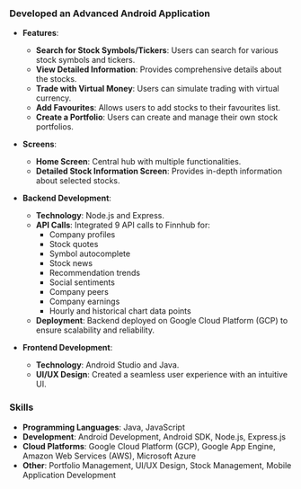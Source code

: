 ### Developed an Advanced Android Application

- **Features**:
  - **Search for Stock Symbols/Tickers**: Users can search for various stock symbols and tickers.
  - **View Detailed Information**: Provides comprehensive details about the stocks.
  - **Trade with Virtual Money**: Users can simulate trading with virtual currency.
  - **Add Favourites**: Allows users to add stocks to their favourites list.
  - **Create a Portfolio**: Users can create and manage their own stock portfolios.

- **Screens**:
  - **Home Screen**: Central hub with multiple functionalities.
  - **Detailed Stock Information Screen**: Provides in-depth information about selected stocks.

- **Backend Development**:
  - **Technology**: Node.js and Express.
  - **API Calls**: Integrated 9 API calls to Finnhub for:
    - Company profiles
    - Stock quotes
    - Symbol autocomplete
    - Stock news
    - Recommendation trends
    - Social sentiments
    - Company peers
    - Company earnings
    - Hourly and historical chart data points
  - **Deployment**: Backend deployed on Google Cloud Platform (GCP) to ensure scalability and reliability.

- **Frontend Development**:
  - **Technology**: Android Studio and Java.
  - **UI/UX Design**: Created a seamless user experience with an intuitive UI.

### Skills
- **Programming Languages**: Java, JavaScript
- **Development**: Android Development, Android SDK, Node.js, Express.js
- **Cloud Platforms**: Google Cloud Platform (GCP), Google App Engine, Amazon Web Services (AWS), Microsoft Azure
- **Other**: Portfolio Management, UI/UX Design, Stock Management, Mobile Application Development
